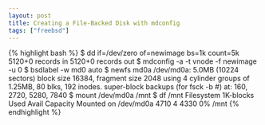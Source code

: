 ```yaml
---
layout: post
title: Creating a File-Backed Disk with mdconfig
tags: ["freebsd"]
---
```

{% highlight bash %}
$ dd if=/dev/zero of=newimage bs=1k count=5k
5120+0 records in
5120+0 records out
$ mdconfig -a -t vnode -f newimage -u 0
$ bsdlabel -w md0 auto
$ newfs md0a
/dev/md0a: 5.0MB (10224 sectors) block size 16384, fragment size 2048
        using 4 cylinder groups of 1.25MB, 80 blks, 192 inodes.
super-block backups (for fsck -b #) at:
 160, 2720, 5280, 7840
$ mount /dev/md0a /mnt
$ df /mnt
Filesystem 1K-blocks Used Avail Capacity  Mounted on
/dev/md0a       4710    4  4330     0%    /mnt
{% endhighlight %}

